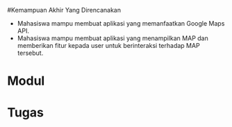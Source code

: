 #Kemampuan Akhir Yang Direncanakan

- Mahasiswa mampu membuat aplikasi yang memanfaatkan Google Maps API.
- Mahasiswa mampu membuat aplikasi yang menampilkan MAP dan memberikan fitur kepada user untuk berinteraksi terhadap MAP tersebut.

# Modul

# Tugas
